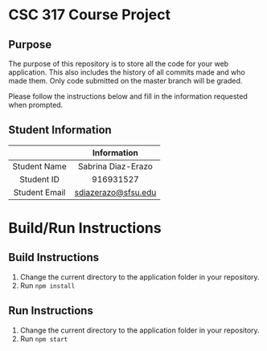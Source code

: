 # CSC 317 Course Project

## Purpose

The purpose of this repository is to store all the code for your web application. This also includes the history of all commits made and who made them. Only code submitted on the master branch will be graded.

Please follow the instructions below and fill in the information requested when prompted.

## Student Information

|               | Information         |
|:-------------:|:-------------------:|
| Student Name  | Sabrina Diaz-Erazo  |
| Student ID    | 916931527           |
| Student Email | sdiazerazo@sfsu.edu |



# Build/Run Instructions

## Build Instructions
1. Change the current directory to the application folder in your repository.
2. Run `npm install`

## Run Instructions
1. Change the current directory to the application folder in your repository.
2. Run `npm start`

